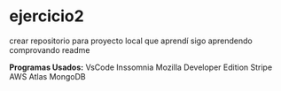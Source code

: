 # ejercicio2

crear repositorio para proyecto local
que aprendí
sigo aprendendo 
comprovando readme

**Programas Usados:**
VsCode
Inssomnia
Mozilla Developer Edition
Stripe
AWS
Atlas
MongoDB
